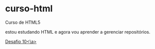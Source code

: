 # curso-html
 Curso de HTML5

estou estudando HTML e agora vou aprender a gerenciar repositórios.

<a href="Desafios/d10/">Desafio 10<\a>
